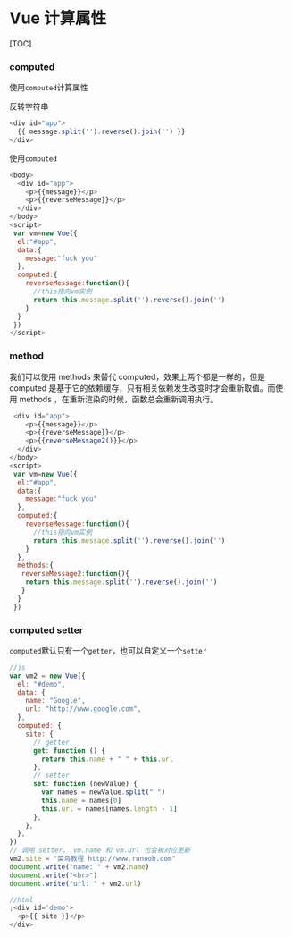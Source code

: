 # Vue 计算属性

[TOC]

### computed

使用`computed`计算属性

反转字符串

```js
<div id="app">
  {{ message.split('').reverse().join('') }}
</div>
```

使用`computed`

```js
<body>
  <div id="app">
    <p>{{message}}</p>
    <p>{{reverseMessage}}</p>
  </div>
</body>
<script>
 var vm=new Vue({
  el:"#app",
  data:{
    message:"fuck you"
  },
  computed:{
    reverseMessage:function(){
      //this指向vm实例
      return this.message.split('').reverse().join('')
    }
  }
 })
</script>
```

### method

我们可以使用 methods 来替代 computed，效果上两个都是一样的，但是 computed 是基于它的依赖缓存，只有相关依赖发生改变时才会重新取值。而使用 methods ，在重新渲染的时候，函数总会重新调用执行。

```js
 <div id="app">
    <p>{{message}}</p>
    <p>{{reverseMessage}}</p>
    <p>{{reverseMessage2()}}</p>
  </div>
</body>
<script>
 var vm=new Vue({
  el:"#app",
  data:{
    message:"fuck you"
  },
  computed:{
    reverseMessage:function(){
      //this指向vm实例
      return this.message.split('').reverse().join('')
    }
  },
  methods:{
   reverseMessage2:function(){
    return this.message.split('').reverse().join('')
   }
  }
 })
```

### computed setter

`computed`默认只有一个`getter`，也可以自定义一个`setter`

```js
//js
var vm2 = new Vue({
  el: "#demo",
  data: {
    name: "Google",
    url: "http://www.google.com",
  },
  computed: {
    site: {
      // getter
      get: function () {
        return this.name + " " + this.url
      },
      // setter
      set: function (newValue) {
        var names = newValue.split(" ")
        this.name = names[0]
        this.url = names[names.length - 1]
      },
    },
  },
})
// 调用 setter， vm.name 和 vm.url 也会被对应更新
vm2.site = "菜鸟教程 http://www.runoob.com"
document.write("name: " + vm2.name)
document.write("<br>")
document.write("url: " + vm2.url)

//html
;<div id='demo'>
  <p>{{ site }}</p>
</div>
```
